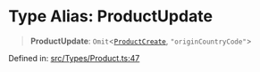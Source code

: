 # Type Alias: ProductUpdate

> **ProductUpdate**: `Omit`\<[`ProductCreate`](ProductCreate.md), `"originCountryCode"`\>

Defined in: [src/Types/Product.ts:47](https://github.com/Fokusdotid/Baileys/blob/db1d3e5f41e9eede5877460f9adbb0224021575c/src/Types/Product.ts#L47)
